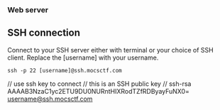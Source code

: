 ### Web server
## SSH connection
Connect to your SSH server either with terminal or your choice of SSH client.
Replace the [username] with your username.
```
ssh -p 22 [username]@ssh.mocsctf.com
```

// use ssh key to connect
// this is an SSH public key
// ssh-rsa AAAAB3NzaC1yc2ETU9DU0NURntHIXRodTZfRDByayFuNX0= username@ssh.mocsctf.com
